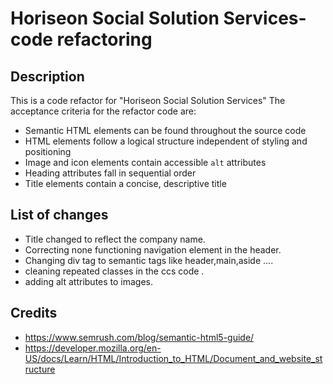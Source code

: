 # Horiseon Social Solution Services-code refactoring


## Description

This is a code refactor for "Horiseon Social Solution Services"
The acceptance criteria for the refactor code are:
* Semantic HTML elements can be found throughout the source code
* HTML elements follow a logical structure independent of styling and positioning
* Image and icon elements contain accessible `alt` attributes
* Heading attributes fall in sequential order
* Title elements contain a concise, descriptive title


## List of changes

* Title changed to reflect the company name.
* Correcting none functioning navigation element in the header.
* Changing div tag to semantic tags like header,main,aside ....
* cleaning repeated classes in the ccs code .
* adding alt attributes to images.


## Credits

* https://www.semrush.com/blog/semantic-html5-guide/
* https://developer.mozilla.org/en-US/docs/Learn/HTML/Introduction_to_HTML/Document_and_website_structure



